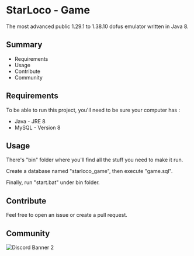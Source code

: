 # StarLoco - Game
The most advanced public 1.29.1 to 1.38.10 dofus emulator written in Java 8.

## Summary
- Requirements
- Usage
- Contribute
- Community

## Requirements

To be able to run this project, you'll need to be sure your computer has :
- Java - JRE 8 
- MySQL - Version 8

## Usage

There's "bin" folder where you'll find all the stuff you need to make it run.

Create a database named "starloco_game", then execute "game.sql".

Finally, run "start.bat" under bin folder.

## Contribute

Feel free to open an issue or create a pull request.

## Community
![Discord Banner 2](https://discordapp.com/api/guilds/856945561421086730/widget.png?style=banner2)
